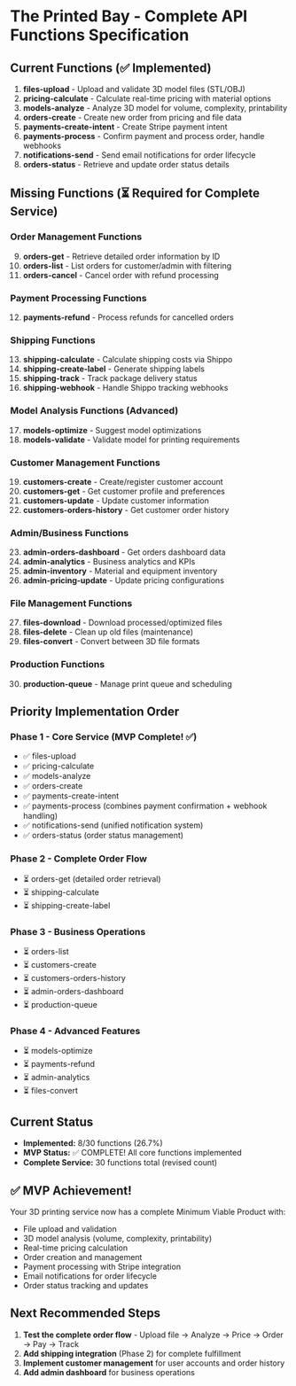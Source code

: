 # The Printed Bay - Complete API Functions Specification

## Current Functions (✅ Implemented)
1. **files-upload** - Upload and validate 3D model files (STL/OBJ)
2. **pricing-calculate** - Calculate real-time pricing with material options
3. **models-analyze** - Analyze 3D model for volume, complexity, printability
4. **orders-create** - Create new order from pricing and file data
5. **payments-create-intent** - Create Stripe payment intent
6. **payments-process** - Confirm payment and process order, handle webhooks
7. **notifications-send** - Send email notifications for order lifecycle
8. **orders-status** - Retrieve and update order status details

## Missing Functions (⏳ Required for Complete Service)

### Order Management Functions
9. **orders-get** - Retrieve detailed order information by ID
10. **orders-list** - List orders for customer/admin with filtering
11. **orders-cancel** - Cancel order with refund processing

### Payment Processing Functions
12. **payments-refund** - Process refunds for cancelled orders

### Shipping Functions
13. **shipping-calculate** - Calculate shipping costs via Shippo
14. **shipping-create-label** - Generate shipping labels
15. **shipping-track** - Track package delivery status
16. **shipping-webhook** - Handle Shippo tracking webhooks

### Model Analysis Functions (Advanced)
17. **models-optimize** - Suggest model optimizations
18. **models-validate** - Validate model for printing requirements

### Customer Management Functions
19. **customers-create** - Create/register customer account
20. **customers-get** - Get customer profile and preferences
21. **customers-update** - Update customer information
22. **customers-orders-history** - Get customer order history

### Admin/Business Functions
23. **admin-orders-dashboard** - Get orders dashboard data
24. **admin-analytics** - Business analytics and KPIs
25. **admin-inventory** - Material and equipment inventory
26. **admin-pricing-update** - Update pricing configurations

### File Management Functions
27. **files-download** - Download processed/optimized files
28. **files-delete** - Clean up old files (maintenance)
29. **files-convert** - Convert between 3D file formats

### Production Functions
30. **production-queue** - Manage print queue and scheduling

## Priority Implementation Order

### Phase 1 - Core Service (MVP Complete! ✅)
- ✅ files-upload
- ✅ pricing-calculate
- ✅ models-analyze
- ✅ orders-create
- ✅ payments-create-intent
- ✅ payments-process (combines payment confirmation + webhook handling)
- ✅ notifications-send (unified notification system)
- ✅ orders-status (order status management)

### Phase 2 - Complete Order Flow
- ⏳ orders-get (detailed order retrieval)
- ⏳ shipping-calculate
- ⏳ shipping-create-label

### Phase 3 - Business Operations
- ⏳ orders-list
- ⏳ customers-create
- ⏳ customers-orders-history
- ⏳ admin-orders-dashboard
- ⏳ production-queue

### Phase 4 - Advanced Features
- ⏳ models-optimize
- ⏳ payments-refund
- ⏳ admin-analytics
- ⏳ files-convert

## Current Status
- **Implemented:** 8/30 functions (26.7%)
- **MVP Status:** ✅ COMPLETE! All core functions implemented
- **Complete Service:** 30 functions total (revised count)

## ✅ MVP Achievement!
Your 3D printing service now has a complete Minimum Viable Product with:
- File upload and validation
- 3D model analysis (volume, complexity, printability)
- Real-time pricing calculation
- Order creation and management
- Payment processing with Stripe integration
- Email notifications for order lifecycle
- Order status tracking and updates

## Next Recommended Steps
1. **Test the complete order flow** - Upload file → Analyze → Price → Order → Pay → Track
2. **Add shipping integration** (Phase 2) for complete fulfillment
3. **Implement customer management** for user accounts and order history
4. **Add admin dashboard** for business operations
